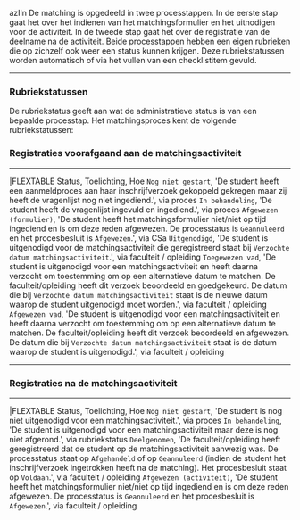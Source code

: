 azIln
De matching is opgedeeld in twee processtappen.
In de eerste stap gaat het over het indienen van het matchingsformulier en het uitnodigen voor de activiteit.
In de tweede stap gaat het over de registratie van de deelname na de activiteit.
Beide processtappen hebben een eigen rubrieken die op zichzelf ook weer een status kunnen krijgen.
Deze rubriekstatussen worden automatisch of via het vullen van een checklistitem gevuld.
_____
### Rubriekstatussen
De rubriekstatus geeft aan wat de administratieve status is van een bepaalde processtap. Het matchingsproces kent de volgende rubriekstatussen:

### Registraties voorafgaand aan de matchingsactiviteit
_____
|FLEXTABLE
Status, Toelichting, Hoe
`Nog niet gestart`, 'De student heeft een aanmeldproces aan haar inschrijfverzoek gekoppeld gekregen maar zij heeft de vragenlijst nog niet ingediend.', via proces
`In behandeling`, 'De student heeft de vragenlijst ingevuld en ingediend.', via proces
`Afgewezen (formulier)`, 'De student heeft het matchingsformulier niet/niet op tijd ingediend en is om deze reden afgewezen. De processtatus is `Geannuleerd` en het procesbesluit is `Afgewezen`.', via CSa
`Uitgenodigd`, 'De student is uitgenodigd voor de matchingsactiviteit die geregistreerd staat bij `Verzochte datum matchingsactiviteit`.', via faculteit / opleiding
`Toegewezen vad`, 'De student is uitgenodigd voor een matchingsactiviteit en heeft daarna verzocht om toestemming om op een alternatieve datum te matchen. De faculteit/opleiding heeft dit verzoek beoordeeld en goedgekeurd. De datum die bij `Verzochte datum matchingsactiviteit` staat is de nieuwe datum waarop de student uitgenodigd moet worden.', via faculteit / opleiding
`Afgewezen vad`, 'De student is uitgenodigd voor een matchingsactiviteit en heeft daarna verzocht om toestemming om op een alternatieve datum te matchen. De faculteit/opleiding heeft dit verzoek beoordeeld en afgewezen. De datum die bij `Verzochte datum matchingsactiviteit` staat is de datum waarop de student is uitgenodigd.', via faculteit / opleiding
_____
### Registraties na de matchingsactiviteit
_____
|FLEXTABLE
Status, Toelichting, Hoe
`Nog niet gestart`, 'De student is nog niet uitgenodigd voor een matchingsactiviteit.', via proces
`In behandeling`, 'De student is uitgenodigd voor een matchingsactiviteit maar deze is nog niet afgerond.', via rubriekstatus
`Deelgenomen`, 'De faculteit/opleiding heeft geregistreerd dat de student op de matchingsactiviteit aanwezig was. De processtatus staat op `Afgehandeld` of op `Geannuleerd` (indien de student het inschrijfverzoek ingetrokken heeft na de matching). Het procesbesluit staat op `Voldaan`.', via faculteit / opleiding
`Afgewezen (activiteit)`, 'De student heeft het matchingsformulier niet/niet op tijd ingediend en is om deze reden afgewezen. De processtatus is `Geannuleerd` en het procesbesluit is `Afgewezen`.', via faculteit / opleiding
